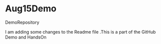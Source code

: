 # Aug15Demo
DemoRepository

I am adding some changes to the Readme file .This is a part of the GitHub Demo and HandsOn
